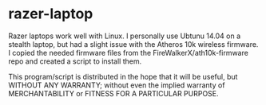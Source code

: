razer-laptop
====

Razer laptops work well with Linux.  I personally use Ubtunu 14.04 on a stealth laptop, but had a slight issue with the Atheros 10k wireless firmware.  I copied the needed firmware files from the FireWalkerX/ath10k-firmware repo and created a script to install them.

This program/script is distributed in the hope that it will be useful, but WITHOUT ANY WARRANTY; without even the implied warranty of MERCHANTABILITY or FITNESS FOR A PARTICULAR PURPOSE.

